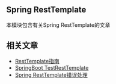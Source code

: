 ## Spring RestTemplate

本模块包含有关Spring RestTemplate的文章

## 相关文章

+ [RestTemplate指南](docs/RestTemplate指南.md)
+ [SpringBoot TestRestTemplate](docs/SpringBoot-TestRestTemplate.md)
+ [Spring RestTemplate错误处理](docs/Spring-RestTemplate错误处理.md)